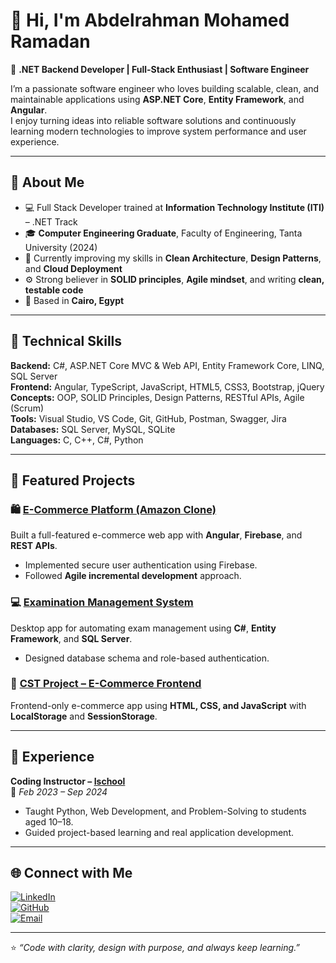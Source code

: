 # 👋 Hi, I'm Abdelrahman Mohamed Ramadan  

🎯 **.NET Backend Developer | Full-Stack Enthusiast | Software Engineer**  

I’m a passionate software engineer who loves building scalable, clean, and maintainable applications using **ASP.NET Core**, **Entity Framework**, and **Angular**.  
I enjoy turning ideas into reliable software solutions and continuously learning modern technologies to improve system performance and user experience.  

---

## 🚀 About Me  
- 💻 Full Stack Developer trained at **Information Technology Institute (ITI)** – .NET Track  
- 🎓 **Computer Engineering Graduate**, Faculty of Engineering, Tanta University (2024)  
- 🌱 Currently improving my skills in **Clean Architecture**, **Design Patterns**, and **Cloud Deployment**  
- ⚙️ Strong believer in **SOLID principles**, **Agile mindset**, and writing **clean, testable code**  
- 📍 Based in **Cairo, Egypt**  

---

## 🧠 Technical Skills  

**Backend:** C#, ASP.NET Core MVC & Web API, Entity Framework Core, LINQ, SQL Server  
**Frontend:** Angular, TypeScript, JavaScript, HTML5, CSS3, Bootstrap, jQuery  
**Concepts:** OOP, SOLID Principles, Design Patterns, RESTful APIs, Agile (Scrum)  
**Tools:** Visual Studio, VS Code, Git, GitHub, Postman, Swagger, Jira  
**Databases:** SQL Server, MySQL, SQLite  
**Languages:** C, C++, C#, Python  

---

## 🧩 Featured Projects  

### 🛍️ [E-Commerce Platform (Amazon Clone)](https://github.com/abdelrahman499/Amazon-ecommerce-app)
Built a full-featured e-commerce web app with **Angular**, **Firebase**, and **REST APIs**.  
- Implemented secure user authentication using Firebase.  
- Followed **Agile incremental development** approach.  

### 💻 [Examination Management System](https://github.com/abdelrahman499/Examination-Systme-WindowsForms)
Desktop app for automating exam management using **C#**, **Entity Framework**, and **SQL Server**.  
- Designed database schema and role-based authentication.  

### 🛒 [CST Project – E-Commerce Frontend](https://github.com/abdelrahman499/E-Commerce-Front)
Frontend-only e-commerce app using **HTML, CSS, and JavaScript** with **LocalStorage** and **SessionStorage**.  

---

## 💼 Experience  

**Coding Instructor – [Ischool](https://www.linkedin.com/company/ischooltech)**  
📅 *Feb 2023 – Sep 2024*  
- Taught Python, Web Development, and Problem-Solving to students aged 10–18.  
- Guided project-based learning and real application development.  

---

## 🌐 Connect with Me  

[![LinkedIn](https://img.shields.io/badge/LinkedIn-Abdelrahman_Ramadan-blue?logo=linkedin)](https://www.linkedin.com/in/abdelrahman-ramadan-elqatcha/)  
[![GitHub](https://img.shields.io/badge/GitHub-abdelrahman499-black?logo=github)](https://github.com/abdelrahman499)  
[![Email](https://img.shields.io/badge/Email-ramadannn504@gmail.com-red?logo=gmail)](mailto:ramadannn504@gmail.com)  

---

⭐ *“Code with clarity, design with purpose, and always keep learning.”*
